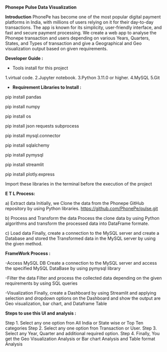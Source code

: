 **Phonepe Pulse Data Visualization**

**Introduction**
PhonePe has become one of the most popular digital payment platforms in India, with millions of users relying on it for their day-to-day transactions. The app is known for its simplicity, user-friendly interface, and fast and secure payment processing.
We create a web app to analyse the Phonepe transaction and users depending on various Years, Quarters, States, and Types of transaction and give a Geographical and Geo visualization output based on given requirements.

**Developer Guide :**
- Tools install for this project

1.virtual code.
2.Jupyter notebook.
3.Python 3.11.0 or higher.
4.MySQL
5.Git

- **Requirement Libraries to Install :**

pip install pandas

pip install numpy

pip install os

pip install json requests subprocess

pip install mysql.connector

pip install sqlalchemy

pip install pymysql

pip install streamlit

pip install plotly.express


Import these libraries in the terminal before the execution of the project 



**E T L Process:**


a) Extract data
Initially, we Clone the data from the Phonepe GitHub repository by using Python libraries. https://github.com/PhonePe/pulse.git

b) Process and Transform the data
Process the clone data by using Python algorithms and transform the processed data into DataFrame formate.

c) Load data
Finally, create a connection to the MySQL server and create a Database and stored the Transformed data in the MySQL server by using the given method.



**FrameWork Process :**

-Access MySQL DB
Create a connection to the MySQL server and access the specified MySQL DataBase by using pymysql library

-Filter the data
Filter and process the collected data depending on the given requirements by using SQL queries

-Visualization
Finally, create a Dashboard by using Streamlit and applying selection and dropdown options on the Dashboard and show the output are Geo visualization, bar chart, and Dataframe Table


**Steps to use this UI and analysis :**


Step 1.
Select any one option fron All India or State wise or Top Ten categories
Step 2.
Select any one option fron Transaction or User.
Step 3.
Select any Year, Quarter and additional required option.
Step 4.
Finally, You get the Geo Visualization Analysis or Bar chart Analysis and Table format Analysis





